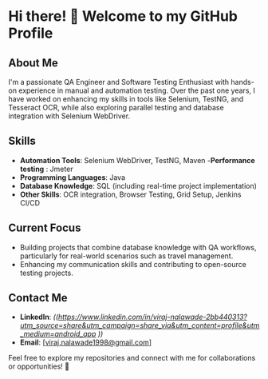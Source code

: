 # Hi there! 👋 Welcome to my GitHub Profile  

## About Me  
I'm a passionate QA Engineer and Software Testing Enthusiast with hands-on experience in manual and automation testing. Over the past one years, 
I have worked on enhancing my skills in tools like Selenium, TestNG, and Tesseract OCR, while also exploring parallel testing and database integration with Selenium WebDriver.  

## Skills  
- **Automation Tools**: Selenium WebDriver, TestNG, Maven
-**Performance testing** : Jmeter
- **Programming Languages**: Java  
- **Database Knowledge**: SQL (including real-time project implementation)  
- **Other Skills**: OCR integration, Browser Testing, Grid Setup, Jenkins CI/CD  

## Current Focus  
- Building projects that combine database knowledge with QA workflows, particularly for real-world scenarios such as travel management.  
- Enhancing my communication skills and contributing to open-source testing projects.  

## Contact Me  
- **LinkedIn**: *((https://www.linkedin.com/in/viraj-nalawade-2bb440313?utm_source=share&utm_campaign=share_via&utm_content=profile&utm_medium=android_app ))*  
- **Email**: [viraj.nalawade1998@gmail.com]  

Feel free to explore my repositories and connect with me for collaborations or opportunities! 🚀  
